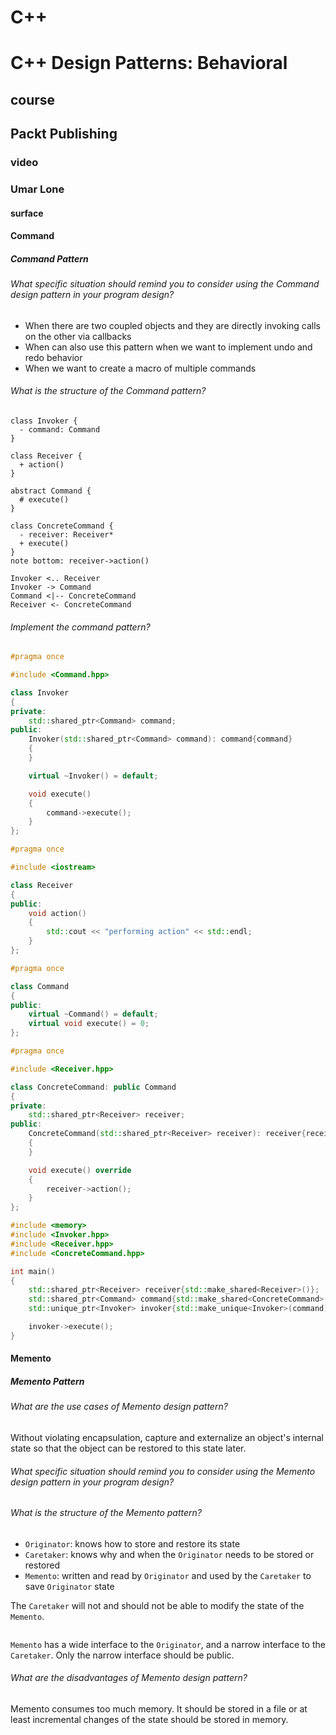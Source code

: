 # C++
# C++ Design Patterns: Behavioral
## course
## Packt Publishing
### video
### Umar Lone

#### surface
#### Command

##### Command Pattern

###### What specific situation should remind you to consider using the Command design pattern in your program design?

* When there are two coupled objects and they are directly invoking calls on the other via callbacks
* When can also use this pattern when we want to implement undo and redo behavior
* When we want to create a macro of multiple commands

###### What is the structure of the Command pattern?

```plantuml
class Invoker {
  - command: Command
}

class Receiver {
  + action()
}

abstract Command {
  # execute()
}

class ConcreteCommand {
  - receiver: Receiver*
  + execute()
}
note bottom: receiver->action()

Invoker <.. Receiver
Invoker -> Command
Command <|-- ConcreteCommand
Receiver <- ConcreteCommand
```

###### Implement the command pattern?

```hpp
#pragma once

#include <Command.hpp>

class Invoker
{
private:
    std::shared_ptr<Command> command;
public:
    Invoker(std::shared_ptr<Command> command): command{command}
    {
    }

    virtual ~Invoker() = default;

    void execute()
    {
        command->execute();
    }
};
```

```hpp
#pragma once

#include <iostream>

class Receiver
{
public:
    void action()
    {
        std::cout << "performing action" << std::endl;
    }
};
```

```hpp
#pragma once

class Command
{
public:
    virtual ~Command() = default;
    virtual void execute() = 0;
};
```

```hpp
#pragma once

#include <Receiver.hpp>

class ConcreteCommand: public Command
{
private:
    std::shared_ptr<Receiver> receiver;
public:
    ConcreteCommand(std::shared_ptr<Receiver> receiver): receiver{receiver}
    {
    }

    void execute() override
    {
        receiver->action();
    }
};
```

```cpp
#include <memory>
#include <Invoker.hpp>
#include <Receiver.hpp>
#include <ConcreteCommand.hpp>

int main()
{
    std::shared_ptr<Receiver> receiver{std::make_shared<Receiver>()};
    std::shared_ptr<Command> command{std::make_shared<ConcreteCommand>(receiver)};
    std::unique_ptr<Invoker> invoker{std::make_unique<Invoker>(command)};

    invoker->execute();
}
```

#### Memento

##### Memento Pattern

###### What are the use cases of Memento design pattern?

Without violating encapsulation, capture and externalize an object's internal state so that the object can be restored to this state later.

###### What specific situation should remind you to consider using the Memento design pattern in your program design?

###### What is the structure of the Memento pattern?

* `Originator`: knows how to store and restore its state
* `Caretaker`: knows why and when the `Originator` needs to be stored or restored
* `Memento`: written and read by `Originator` and used by the `Caretaker` to save `Originator` state

The `Caretaker` will not and should not be able to modify the state of the `Memento`.

```plantuml
```

`Memento` has a wide interface to the `Originator`, and a narrow interface to the `Caretaker`. Only the narrow interface should be public.

###### What are the disadvantages of Memento design pattern?

Memento consumes too much memory. It should be stored in a file or at least incremental changes of the state should be stored in memory.




















